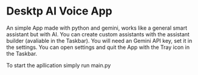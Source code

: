 # Desktp AI Voice App
An simple App made with python and gemini, works like a general smart assistant but with AI.
You can create custom assistants with the assistant builder (avaliable in the Taskbar).
You will need an Gemini API key, set it in the settings.
You can open settings and quit the App with the Tray icon in the Taskbar.

To start the apllication simply run main.py
